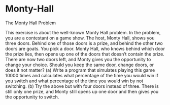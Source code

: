 # Monty-Hall
The Monty Hall Problem

This exercise is about the well-known Monty Hall problem. In the problem, you are a contestant on a game show. The host, Monty Hall, shows you three doors. Behind one of those doors is a prize, and behind the other two doors are goats. You pick a door. Monty Hall, who knows behind which door the prize lies, then opens up one of the doors that doesn’t contain the prize. There are now two doors left, and Monty gives you the opportunity to change your choice. Should you keep the same door, change doors, or does it not matter?
(a) Write a program that simulates playing this game 10000 times and calculates what percentage of the time you would win if you switch and what percentage of the time you would win by not switching.
(b) Try the above but with four doors instead of three. There is still only one prize, and Monty still opens up one door and then gives you the opportunity to switch.
